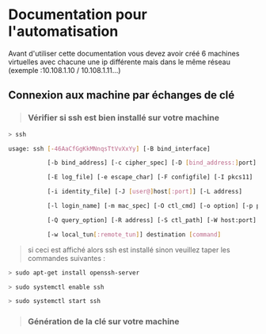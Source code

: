# Documentation pour l'automatisation

Avant d'utiliser cette documentation vous devez avoir créé 6 machines virtuelles avec chacune une ip différente mais dans le même réseau (exemple :10.108.1.10 / 10.108.1.11...)

## Connexion aux machine par échanges de clé


> ### Vérifier si ssh est bien installé sur votre machine

```sh
> ssh

usage: ssh [-46AaCfGgKkMNnqsTtVvXxYy] [-B bind_interface]

           [-b bind_address] [-c cipher_spec] [-D [bind_address:]port]

           [-E log_file] [-e escape_char] [-F configfile] [-I pkcs11]

           [-i identity_file] [-J [user@]host[:port]] [-L address]

           [-l login_name] [-m mac_spec] [-O ctl_cmd] [-o option] [-p port]

           [-Q query_option] [-R address] [-S ctl_path] [-W host:port]

           [-w local_tun[:remote_tun]] destination [command]
```

> si ceci est affiché alors ssh est installé sinon veuillez taper les commandes suivantes :

```sh
> sudo apt-get install openssh-server

> sudo systemctl enable ssh

> sudo systemctl start ssh
```


> ### Génération de la clé sur votre machine

```sh
```